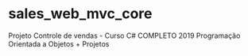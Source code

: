 # sales_web_mvc_core
Projeto Controle de vendas - Curso C# COMPLETO 2019 Programação Orientada a Objetos + Projetos
